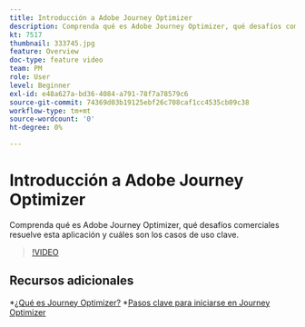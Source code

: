 ```yaml
---
title: Introducción a Adobe Journey Optimizer
description: Comprenda qué es Adobe Journey Optimizer, qué desafíos comerciales resuelve esta aplicación y cuáles son los casos de uso clave.
kt: 7517
thumbnail: 333745.jpg
feature: Overview
doc-type: feature video
team: PM
role: User
level: Beginner
exl-id: e48a627a-bd36-4084-a791-78f7a78579c6
source-git-commit: 74369d03b19125ebf26c708caf1cc4535cb09c38
workflow-type: tm+mt
source-wordcount: '0'
ht-degree: 0%

---
```


# Introducción a Adobe Journey Optimizer

Comprenda qué es Adobe Journey Optimizer, qué desafíos comerciales resuelve esta aplicación y cuáles son los casos de uso clave.

>[!VIDEO](https://video.tv.adobe.com/v/333745?quality=12)

## Recursos adicionales

*[¿Qué es Journey Optimizer?](https://experienceleague.adobe.com/docs/journey-optimizer/using/get-started/get-started.html?lang=es)
*[Pasos clave para iniciarse en Journey Optimizer](https://experienceleague.adobe.com/docs/journey-optimizer/using/get-started/quick-start.html?lang=es)
